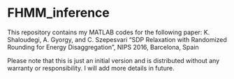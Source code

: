 # FHMM_inference
This repository contains my MATLAB codes for the following paper:
K. Shaloudegi, A.   Gyorgy, and C. Szepesvari “SDP Relaxation with Randomized Rounding for Energy Disaggregation”, NIPS 2016, Barcelona, Spain

Please note that this is just an initial version and is distributed without any warranty or responsibility. I will add more details in future. 
